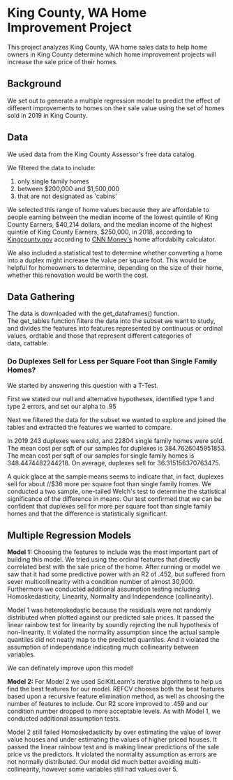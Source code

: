 # King County, WA Home Improvement Project

This project analyzes King County, WA home sales data to help home owners in King County determine which home improvement projects will increase the sale price of their homes.


## Background
We set out to generate a multiple regression model to predict the effect of different improvements to homes on their sale value using the set of homes sold in 2019 in King County.

## Data
We used data from the King County Assessor's free data catalog.

We filtered the data to include:
1. only single family homes
2. between \$200,000 and \$1,500,000
3. that are not designated as 'cabins'
  
We selected this range of home values because they are affordable to people earning between the median income of the lowest quintile of King County Earners, \$40,214 dollars, and the median income of the highest quintile of King County Earners, \$250,000, in 2018, according to [Kingcounty.gov](https://www.kingcounty.gov/independent/forecasting/King%20County%20Economic%20Indicators/Household%20Income/KC%20Household%20Income%20Quintiles.aspx) according to [CNN Money's](https://money.cnn.com/calculator/real_estate/home-afford/index.html) home affordabilty calculator.

We also included a statistical test to determine whether converting a home into a duplex might increase the value per square foot. This would be helpful for homeowners to determine, depending on the size of their home, whether this renovation would be worth the cost.

## Data Gathering

The data is downloaded with the get_dataframes() function. The get_tables function filters the data into the subset we want to study, and divides the features into features represented by continuous or ordinal values, ordtable and those that represent different categories of data, cattable.

### Do Duplexes Sell for Less per Square Foot than Single Family Homes?
We started by answering this question with a T-Test.

First we stated our null and alternative hypotheses, identified type 1 and type 2 errors, and set our alpha to .95

Next we filtered the data for the subset we wanted to explore and joined the tables and extracted the features we wanted to compare.

In 2019 243 duplexes were sold, and 22804 single family homes were sold.
The mean cost per sqft of our samples for duplexes is 384.7626045951853.
The mean cost per sqft of our samples for single family homes is 348.4474482244218.
On average, duplexes sell for 36.315156370763475.


A quick glace at the sample means seems to indicate that, in fact, duplexes sell for about //$36 more per square foot than single family homes. 
We conducted a two sample, one-tailed Welch's test to determine the statistical significance of the difference in means. Our test confirmed that we can be confident that duplexes sell for more per square foot than single family homes and that the difference is statistically significant.

## Multiple Regression Models
**Model 1:** Choosing the features to include was the most important part of building this model. We tried using the ordinal features that directly correlated best with the sale price of the home. After running or model we saw that it had some predictive power with an R2 of .452, but suffered from sever multicollinearity with a condition number of almost 30,000. Furthermore we conducted additional assumption testing including Homoskedasticity, Linearity, Normality and Independence (collinearity).

Model 1 was heteroskedastic because the residuals were not randomly distributed when plotted against our predicted sale prices. It passed the linear rainbow test for linearity by soundly rejecting the null hypothesis of non-linearity. It violated the normality assumption since the actual sample quantiles did not neatly map to the predicted quantiles. And it violated the assumption of independance indicating much collinearity between variables.

We can definately improve upon this model!

**Model 2:** For Model 2 we used SciKitLearn's iterative algorithms to help us find the best features for our model. REFCV chooses both the best features based upon a recursive feature elimination method, as well as choosing the number of features to include.  Our R2 score improved to .459 and our condition number dropped to more acceptable levels. As with Model 1, we conducted additional assumption tests.

Model 2 still failed Homoskedasticity by over estimating the value of lower value houses and under estimating the values of higher priced houses. It passed the linear rainbow test and is making linear predictions of the sale price vs the predictors. It violated the normality assumption as errors are not normally distributed. Our model did much better avoiding multi-collinearity, however some variables still had values over 5.
